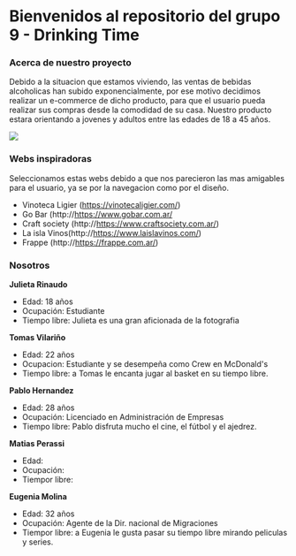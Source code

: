 # Bienvenidos al repositorio del grupo 9 - Drinking Time


### Acerca de nuestro proyecto
Debido a la situacion que estamos viviendo, las ventas de bebidas alcoholicas han subido exponencialmente, por ese motivo decidimos realizar un e-commerce de dicho producto, para que el usuario pueda realizar sus compras desde la comodidad de su casa. Nuestro producto estara orientando a jovenes y adultos entre las edades de 18 a 45 años.

![](https://i.pinimg.com/originals/f2/5a/af/f25aaf926b65fc01d4c4efc7bec73746.jpg)

### Webs inspiradoras

Seleccionamos estas webs debido a que nos parecieron las mas amigables para el usuario, ya se por la navegacion como por el diseño.

- Vinoteca Ligier (https://vinotecaligier.com/)
- Go Bar (http://https://www.gobar.com.ar/
- Craft society (http://https://www.craftsociety.com.ar/)
- La isla Vinos(http://https://www.laislavinos.com/)
- Frappe (http://https://frappe.com.ar/)

### Nosotros
 **Julieta Rinaudo**
- Edad: 18 años
- Ocupación: Estudiante
- Tiempo libre: Julieta es una gran aficionada de la fotografia

**Tomas Vilariño**
- Edad: 22 años
- Ocupacion: Estudiante y se desempeña como Crew en McDonald's
- Tiempo libre: a Tomas le encanta jugar al basket en su tiempo libre.

**Pablo Hernandez**
- Edad: 28 años
- Ocupación: Licenciado en Administración de Empresas   
- Tiempo libre: Pablo disfruta mucho el cine, el fútbol y el ajedrez. 

**Matias Perassi**
- Edad:
- Ocupación:
- Tiempor libre:

**Eugenia Molina**
- Edad: 32 años
- Ocupación: Agente de la Dir. nacional de Migraciones
- Tiempor libre: a Eugenia le gusta pasar su tiempo libre mirando peliculas y series.
